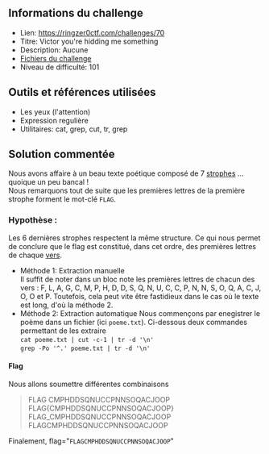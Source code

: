 ## Informations du challenge
- Lien: https://ringzer0ctf.com/challenges/70
- Titre: Victor you're hidding me something  
- Description: Aucune
- [Fichiers du challenge](https://github.com/nanamou224/Become-a-CTF-player/blob/main/Steganography%20%26%20Steganalysis/Steganalysis/Image%20Steganalysis/Ringzer0ctf/You're%20lost%3F%20Use%20the%20map/Ressources/a892385285c917f18f0f942457b90c0a.zip)
- Niveau de difficulté: 101


## Outils et références utilisées
- Les yeux (l'attention)
- Expression regulière
- Utilitaires: cat, grep, cut, tr, grep


## Solution commentée 
Nous avons affaire à un beau texte poétique composé de 7 [strophes](https://fr.wikipedia.org/wiki/Strophe) ... quoique un peu bancal !  
Nous remarquons tout de suite que les premières lettres de la première strophe forment le mot-clé `FLAG`.
### Hypothèse :   
Les 6 dernières strophes respectent la même structure. Ce qui nous permet de conclure que le flag est constitué, dans cet ordre, des premières lettres de chaque [vers](https://fr.vikidia.org/wiki/Vers).  
- Méthode 1: Extraction manuelle  
Il suffit de noter dans un bloc note les premières lettres de chacun des vers : F, L, A, G, C, M, P, H, D, D, S, Q, N, U, C, C, P, N, N, S, O, Q, A, C, J, O, O et P.  Toutefois, cela peut vite être fastidieux dans le cas où le texte est long, d'où la méthode 2.  
- Méthode 2: Extraction automatique
Nous commençons par enegistrer le poème dans un fichier (ici `poeme.txt`). Ci-dessous deux commandes permettant de les extraire  
`cat poeme.txt | cut -c-1 | tr -d '\n'`  
`grep -Po '^.' poeme.txt | tr -d '\n'`  


#### Flag  
Nous allons soumettre différentes combinaisons   
>  FLAG CMPHDDSQNUCCPNNSOQACJOOP 
>  FLAG{CMPHDDSQNUCCPNNSOQACJOOP}  
>  FLAG_CMPHDDSQNUCCPNNSOQACJOOP   
>  FLAGCMPHDDSQNUCCPNNSOQACJOOP 

Finalement, flag="`FLAGCMPHDDSQNUCCPNNSOQACJOOP`"
